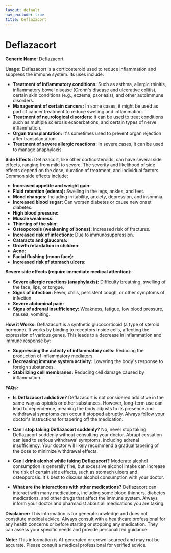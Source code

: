 ```yaml
---
layout: default
nav_exclude: true
title: Deflazacort
---
```


# Deflazacort

**Generic Name:** Deflazacort

**Usage:** Deflazacort is a corticosteroid used to reduce inflammation and suppress the immune system.  Its uses include:

* **Treatment of inflammatory conditions:**  Such as asthma, allergic rhinitis, inflammatory bowel disease (Crohn's disease and ulcerative colitis), certain skin conditions (e.g., eczema, psoriasis), and other autoimmune disorders.
* **Management of certain cancers:** In some cases, it might be used as part of cancer treatment to reduce swelling and inflammation.
* **Treatment of neurological disorders:** It can be used to treat conditions such as multiple sclerosis exacerbations, and certain types of nerve inflammation.
* **Organ transplantation:**  It's sometimes used to prevent organ rejection after transplantation.
* **Treatment of severe allergic reactions:** In severe cases, it can be used to manage anaphylaxis.


**Side Effects:**  Deflazacort, like other corticosteroids, can have several side effects, ranging from mild to severe.  The severity and likelihood of side effects depend on the dose, duration of treatment, and individual factors.  Common side effects include:

* **Increased appetite and weight gain:**
* **Fluid retention (edema):** Swelling in the legs, ankles, and feet.
* **Mood changes:**  Including irritability, anxiety, depression, and insomnia.
* **Increased blood sugar:** Can worsen diabetes or cause new onset diabetes.
* **High blood pressure:**
* **Muscle weakness:**
* **Thinning of the skin:**
* **Osteoporosis (weakening of bones):** Increased risk of fractures.
* **Increased risk of infections:** Due to immunosuppression.
* **Cataracts and glaucoma:**
* **Growth retardation in children:**
* **Acne:**
* **Facial flushing (moon face):**
* **Increased risk of stomach ulcers:**


**Severe side effects (require immediate medical attention):**

* **Severe allergic reactions (anaphylaxis):** Difficulty breathing, swelling of the face, lips, or tongue.
* **Signs of infection:** Fever, chills, persistent cough, or other symptoms of infection.
* **Severe abdominal pain:**
* **Signs of adrenal insufficiency:** Weakness, fatigue, low blood pressure, nausea, vomiting.


**How it Works:** Deflazacort is a synthetic glucocorticoid (a type of steroid hormone). It works by binding to receptors inside cells, affecting the expression of various genes. This leads to a decrease in inflammation and immune response by:

* **Suppressing the activity of inflammatory cells:** Reducing the production of inflammatory mediators.
* **Decreasing immune system activity:**  Lowering the body's response to foreign substances.
* **Stabilizing cell membranes:**  Reducing cell damage caused by inflammation.



**FAQs:**

* **Is Deflazacort addictive?**  Deflazacort is not considered addictive in the same way as opioids or other substances. However, long-term use can lead to dependence, meaning the body adjusts to its presence and withdrawal symptoms can occur if stopped abruptly.  Always follow your doctor's instructions for tapering off the medication.

* **Can I stop taking Deflazacort suddenly?** No, never stop taking Deflazacort suddenly without consulting your doctor. Abrupt cessation can lead to serious withdrawal symptoms, including adrenal insufficiency.  Your doctor will likely recommend a gradual tapering of the dose to minimize withdrawal effects.

* **Can I drink alcohol while taking Deflazacort?**  Moderate alcohol consumption is generally fine, but excessive alcohol intake can increase the risk of certain side effects, such as stomach ulcers and osteoporosis.  It's best to discuss alcohol consumption with your doctor.

* **What are the interactions with other medications?** Deflazacort can interact with many medications, including some blood thinners, diabetes medications, and other drugs that affect the immune system.  Always inform your doctor and pharmacist about all medications you are taking.


**Disclaimer:** This information is for general knowledge and does not constitute medical advice.  Always consult with a healthcare professional for any health concerns or before starting or stopping any medication.  They can assess your specific needs and provide personalized guidance.


**Note:** This information is AI-generated or crowd-sourced and may not be accurate. Please consult a medical professional for verified advice.
